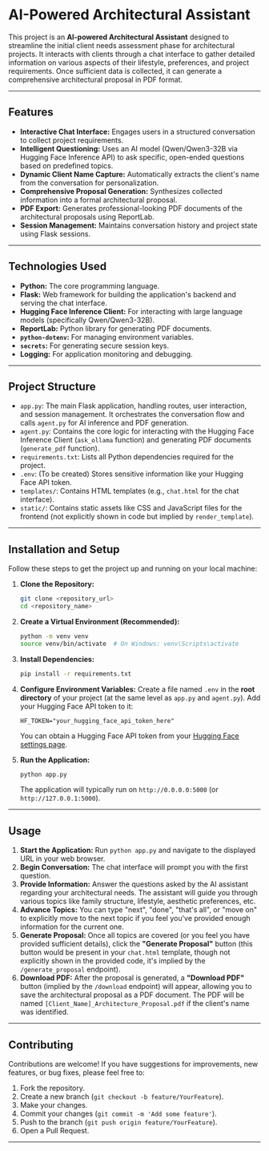 # AI-Powered Architectural Assistant

This project is an **AI-powered Architectural Assistant** designed to streamline the initial client needs assessment phase for architectural projects. It interacts with clients through a chat interface to gather detailed information on various aspects of their lifestyle, preferences, and project requirements. Once sufficient data is collected, it can generate a comprehensive architectural proposal in PDF format.

---

## Features

* **Interactive Chat Interface:** Engages users in a structured conversation to collect project requirements.
* **Intelligent Questioning:** Uses an AI model (Qwen/Qwen3-32B via Hugging Face Inference API) to ask specific, open-ended questions based on predefined topics.
* **Dynamic Client Name Capture:** Automatically extracts the client's name from the conversation for personalization.
* **Comprehensive Proposal Generation:** Synthesizes collected information into a formal architectural proposal.
* **PDF Export:** Generates professional-looking PDF documents of the architectural proposals using ReportLab.
* **Session Management:** Maintains conversation history and project state using Flask sessions.

---

## Technologies Used

* **Python:** The core programming language.
* **Flask:** Web framework for building the application's backend and serving the chat interface.
* **Hugging Face Inference Client:** For interacting with large language models (specifically Qwen/Qwen3-32B).
* **ReportLab:** Python library for generating PDF documents.
* **`python-dotenv`:** For managing environment variables.
* **`secrets`:** For generating secure session keys.
* **Logging:** For application monitoring and debugging.

---

## Project Structure
* `app.py`: The main Flask application, handling routes, user interaction, and session management. It orchestrates the conversation flow and calls `agent.py` for AI inference and PDF generation.
* `agent.py`: Contains the core logic for interacting with the Hugging Face Inference Client (`ask_ollama` function) and generating PDF documents (`generate_pdf` function).
* `requirements.txt`: Lists all Python dependencies required for the project.
* `.env`: (To be created) Stores sensitive information like your Hugging Face API token.
* `templates/`: Contains HTML templates (e.g., `chat.html` for the chat interface).
* `static/`: Contains static assets like CSS and JavaScript files for the frontend (not explicitly shown in code but implied by `render_template`).

---

## Installation and Setup

Follow these steps to get the project up and running on your local machine:

1.  **Clone the Repository:**
    ```bash
    git clone <repository_url>
    cd <repository_name>
    ```

2.  **Create a Virtual Environment (Recommended):**
    ```bash
    python -m venv venv
    source venv/bin/activate  # On Windows: venv\Scripts\activate
    ```

3.  **Install Dependencies:**
    ```bash
    pip install -r requirements.txt
    ```

4.  **Configure Environment Variables:**
    Create a file named `.env` in the **root directory** of your project (at the same level as `app.py` and `agent.py`). Add your Hugging Face API token to it:
    ```
    HF_TOKEN="your_hugging_face_api_token_here"
    ```
    You can obtain a Hugging Face API token from your [Hugging Face settings page](https://huggingface.co/settings/tokens).

5.  **Run the Application:**
    ```bash
    python app.py
    ```
    The application will typically run on `http://0.0.0.0:5000` (or `http://127.0.0.1:5000`).

---

## Usage

1.  **Start the Application:** Run `python app.py` and navigate to the displayed URL in your web browser.
2.  **Begin Conversation:** The chat interface will prompt you with the first question.
3.  **Provide Information:** Answer the questions asked by the AI assistant regarding your architectural needs. The assistant will guide you through various topics like family structure, lifestyle, aesthetic preferences, etc.
4.  **Advance Topics:** You can type "next", "done", "that's all", or "move on" to explicitly move to the next topic if you feel you've provided enough information for the current one.
5.  **Generate Proposal:** Once all topics are covered (or you feel you have provided sufficient details), click the **"Generate Proposal"** button (this button would be present in your `chat.html` template, though not explicitly shown in the provided code, it's implied by the `/generate_proposal` endpoint).
6.  **Download PDF:** After the proposal is generated, a **"Download PDF"** button (implied by the `/download` endpoint) will appear, allowing you to save the architectural proposal as a PDF document. The PDF will be named `[Client_Name]_Architecture_Proposal.pdf` if the client's name was identified.

---

## Contributing

Contributions are welcome! If you have suggestions for improvements, new features, or bug fixes, please feel free to:

1.  Fork the repository.
2.  Create a new branch (`git checkout -b feature/YourFeature`).
3.  Make your changes.
4.  Commit your changes (`git commit -m 'Add some feature'`).
5.  Push to the branch (`git push origin feature/YourFeature`).
6.  Open a Pull Request.

---
